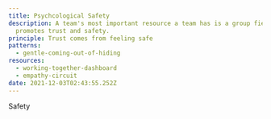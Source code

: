 ```yaml
---
title: Psychcological Safety
description: A team's most important resource a team has is a group field that
  promotes trust and safety.
principle: Trust comes from feeling safe
patterns:
  - gentle-coming-out-of-hiding
resources:
  - working-together-dashboard
  - empathy-circuit
date: 2021-12-03T02:43:55.252Z
---
```

Safety
